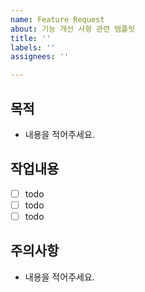 ```yaml
---
name: Feature Request
about: 기능 개선 사항 관련 템플릿
title: ''
labels: ''
assignees: ''

---
```


## 목적
- 내용을 적어주세요.

## 작업내용
- [ ] todo
- [ ] todo
- [ ] todo

## 주의사항
- 내용을 적어주세요.